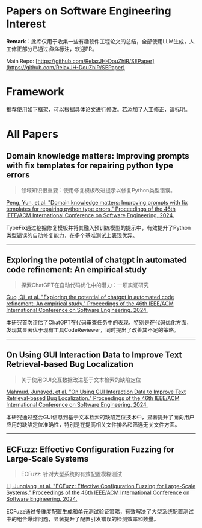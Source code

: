 # Papers on Software Engineering Interest

**Remark**：此库仅用于收集一些有趣软件工程论文的总结，全部使用LLM生成，人工修正部分已通过*斜体*标注，欢迎PR。

Main Repo: [https://github.com/RelaxJH-DouZhiR/SEPaper](https://github.com/RelaxJH-DouZhiR/SEPaper)

# Framework

推荐使用如下[框架](Framework.md)，可以根据具体论文进行修改。若添加了人工修正，请标明。

# All Papers

## Domain knowledge matters: Improving prompts with fix templates for repairing python type errors

>领域知识很重要：使用修复模板改进提示以修复Python类型错误。

[Peng, Yun, et al. "Domain knowledge matters: Improving prompts with fix templates for repairing python type errors." Proceedings of the 46th IEEE/ACM International Conference on Software Engineering. 2024.](paper/10.1145-3597503.3608139.md)

TypeFix通过挖掘修复模板并将其融入预训练模型的提示中，有效提升了Python类型错误的自动修复能力，在多个基准测试上表现优异。

---

## Exploring the potential of chatgpt in automated code refinement: An empirical study

>探索ChatGPT在自动代码优化中的潜力：一项实证研究

[Guo, Qi, et al. "Exploring the potential of chatgpt in automated code refinement: An empirical study." Proceedings of the 46th IEEE/ACM International Conference on Software Engineering. 2024.](paper/10.1145-3597503.3623306.md)

本研究首次评估了ChatGPT在代码审查任务中的表现，特别是在代码优化方面，发现其显著优于现有工具CodeReviewer，同时提出了改善其不足的策略。

---

## On Using GUI Interaction Data to Improve Text Retrieval-based Bug Localization

>关于使用GUI交互数据改进基于文本检索的缺陷定位

[Mahmud, Junayed, et al. "On Using GUI Interaction Data to Improve Text Retrieval-based Bug Localization." Proceedings of the 46th IEEE/ACM International Conference on Software Engineering. 2024.](paper/10.1145-3597503.3608139.md)

本研究通过整合GUI信息到基于文本检索的缺陷定位技术中，显著提升了面向用户应用的缺陷定位准确性，特别是在提高相关文件排名和筛选无关文件方面。

---

## ECFuzz: Effective Configuration Fuzzing for Large-Scale Systems

>ECFuzz: 针对大型系统的有效配置模糊测试

[Li, Junqiang, et al. "ECFuzz: Effective Configuration Fuzzing for Large-Scale Systems." Proceedings of the 46th IEEE/ACM International Conference on Software Engineering. 2024.](paper/10.1145-3597503.3623315.md)

ECFuzz通过多维度配置生成和单元测试验证策略，有效解决了大型系统配置测试中的组合爆炸问题，显著提升了配置引发错误的检测效率和数量。